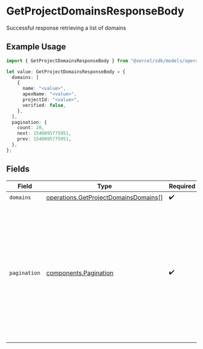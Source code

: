 # GetProjectDomainsResponseBody

Successful response retrieving a list of domains

## Example Usage

```typescript
import { GetProjectDomainsResponseBody } from "@vercel/sdk/models/operations/getprojectdomains.js";

let value: GetProjectDomainsResponseBody = {
  domains: [
    {
      name: "<value>",
      apexName: "<value>",
      projectId: "<value>",
      verified: false,
    },
  ],
  pagination: {
    count: 20,
    next: 1540095775951,
    prev: 1540095775951,
  },
};
```

## Fields

| Field                                                                                                                                                           | Type                                                                                                                                                            | Required                                                                                                                                                        | Description                                                                                                                                                     |
| --------------------------------------------------------------------------------------------------------------------------------------------------------------- | --------------------------------------------------------------------------------------------------------------------------------------------------------------- | --------------------------------------------------------------------------------------------------------------------------------------------------------------- | --------------------------------------------------------------------------------------------------------------------------------------------------------------- |
| `domains`                                                                                                                                                       | [operations.GetProjectDomainsDomains](../../models/operations/getprojectdomainsdomains.md)[]                                                                    | :heavy_check_mark:                                                                                                                                              | N/A                                                                                                                                                             |
| `pagination`                                                                                                                                                    | [components.Pagination](../../models/components/pagination.md)                                                                                                  | :heavy_check_mark:                                                                                                                                              | This object contains information related to the pagination of the current request, including the necessary parameters to get the next or previous page of data. |